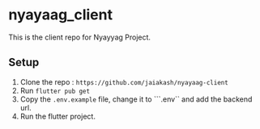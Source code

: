 # nyayaag_client

This is the client repo for Nyayyag Project.

## Setup
1. Clone the repo : ```https://github.com/jaiakash/nyayaag-client```
2. Run ```flutter pub get```
3. Copy the ```.env.example``` file, change it to ```.env`` and add the backend url.
4. Run the flutter project.
